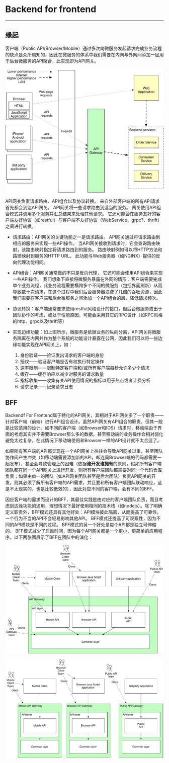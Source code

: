 # Backend for frontend

---

## 缘起

客户端（Public API/Browser/Mobile）通过多次向微服务发起请求完成业务流程的缺点是众所周知的，因此在微服务的体系中我们需要在内网与外网间添加一层用于后台微服务的API聚合，此实现即为API网关。

![img](images/Richardson_tAGP_01.png)

API网关负责请求路由、API组合以及协议转换。 来自外部客户端的所有API请求首先都会到达API网关。 API网关将一些请求路由到适当的服务。 网关使用API组合模式并调用多个服务并汇总结果来处理其他请求。 它还可能会在服务友好的客户端友好协议（如restful）与客户端不友好协议（WebService、grpc?、thrift）之间进行转换。

* 请求路由：API网关的关键功能之一是请求路由。 API网关通过将请求路由到相应的服务来实现一些API操作。 当API网关接收到请求时，它会查询路由映射，该路由映射指定将请求路由到的服务。 路由映射例如可以将HTTP方法和路径映射到服务的HTTP URL。 此功能与Web服务器（如NGINX）提供的反向代理功能相同。

* API组合：API网关通常做的不只是反向代理， 它还可能会使用API组合来实现一些API操作。 我们想象下直接将微服务暴露在外网的情形：客户端需要完成单个业务流程，此业务流程需要横跨多个不同的微服务（包括界面刷新）从而导致数十次请求，在这个过程中我们后台服务器浪费了几倍的吞吐资源，因此我们需要在客户端和后台微服务之间添加一个API组合的层，降低请求频次。

* 协议转换：客户端通常要求使用restful风格设计的接口，但后台微服务或出于团队协作的考虑，或处于性能原因，可能会采用其它的RPC设计（如RPC风格的http、grpc以及thrift等）

* 实现边缘功能：如上图所示，微服务是依据业务的纵向分离，API网关将微服务隔离在内网并作为整个系统的功能设计暴露在公网，因此我们可以将一些边缘功能实现在API网关上，如：

  1. 身份验证——验证发出请求的客户端的身份
  2. 授权——验证客户端是否有权执行特定操作
  3. 速率限制——限制特定客户端和/或所有客户端每秒允许多少个请求
  4. 缓存——缓存响应以减少对服务的请求数量
  5. 指标收集——收集有关API使用情况的指标以用于热点或者计费分析
  6. 请求记录——记录请求日志

## BFF

Backendf For Frontend属于特化的API网关，其相对于API网关多了一个职责——针对客户端（前端）进行API组合设计。虽然API网关有API组合的职责，但其一般是比较范用的设计。如不同的客户端（如Browser和IOS）请求时，移动端由于界面的考虑其实并不需要Browser那么多的数据，甚至移动端的业务操作会相对弱化避免太过复杂，在此情况下移动端使用和Browser一样的API设计就不太合适了。

如果所有客户端的API都实现在一个API网关上往往会导致API网关过重，甚至团队协作间产生冲突（如移动端需要添加新的API，却连同Browser端的代码都需要一起发布），甚至会导致管理上的困难（依据**谁开发谁拥有**的原则，假如所有客户端团队都在同一个API网关上进行开发，则所有客户端团队都需要对同一个代码仓库负责；如果由单一的团队（如API网关团队甚至是后台团队）负责API网关的开发，则其必须了解所有客户端的API需求，并且要和所有客户端团队联动响应，这是不太现实的，也是比较低效的），因此对应不同的客户端，会有不同的BFF。

因应客户端的需求而设计的BFF，其最佳实践是由对应的客户端团队负责，而且考虑到边缘功能的通用，理想情况下最好使用相同的技术栈（如nodejs）。除了明确定义职责外，BFF模式还具有其他好处：API模块彼此隔离，从而提高了可靠性。 一个行为不当的API不会轻易影响其他API。 BFF模式还提高了可观察性，因为不同的API模块是不同的过程。 BFF模式的另一个好处是每个API都是独立可伸缩的。 BFF模式减少了启动时间，因为每个API网关都是一个更小、更简单的应用程序。以下两张图展示了BFF在团队中的演化：

![img](images/Richardson_tAGP_04.png)

![img](images/Richardson_tAGP_05.png)